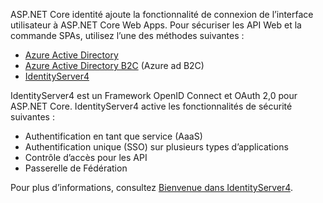 ASP.NET Core identité ajoute la fonctionnalité de connexion de l’interface utilisateur à ASP.NET Core Web Apps. Pour sécuriser les API Web et la commande SPAs, utilisez l’une des méthodes suivantes :

* [Azure Active Directory](/azure/api-management/api-management-howto-protect-backend-with-aad)
* [Azure Active Directory B2C](/azure/active-directory-b2c/active-directory-b2c-custom-rest-api-netfw) (Azure ad B2C)
* [IdentityServer4](https://identityserver.io)

IdentityServer4 est un Framework OpenID Connect et OAuth 2,0 pour ASP.NET Core. IdentityServer4 active les fonctionnalités de sécurité suivantes :

* Authentification en tant que service (AaaS)
* Authentification unique (SSO) sur plusieurs types d’applications
* Contrôle d’accès pour les API
* Passerelle de Fédération

Pour plus d’informations, consultez [Bienvenue dans IdentityServer4](https://docs.identityserver.io/en/latest/index.html).

